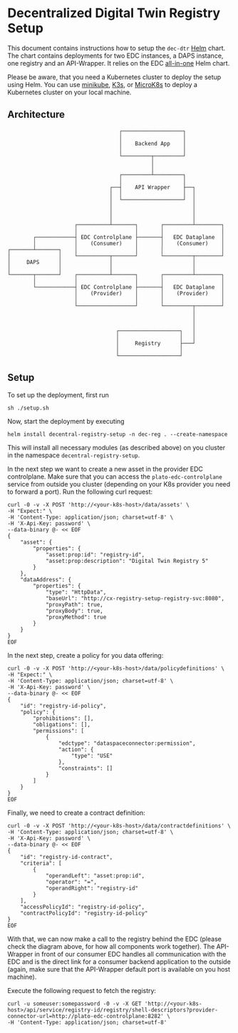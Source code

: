 # Decentralized Digital Twin Registry Setup
This document contains instructions how to setup the `dec-dtr` [Helm](https://helm.sh/) chart.
The chart contains deployments for two EDC instances, a DAPS instance, one registry and an API-Wrapper. It relies on the EDC [all-in-one](https://github.com/catenax-ng/product-edc/tree/develop/edc-tests/src/main/resources/deployment/helm/all-in-one) Helm chart.

Please be aware, that you need a Kubernetes cluster to deploy the setup using Helm. You can use [minikube](https://minikube.sigs.k8s.io/docs/start/), [K3s](https://k3s.io/), or [MicroK8s](https://microk8s.io/) to deploy a Kubernetes cluster on your local machine.

## Architecture

```
                                   ┌───────────────────┐
                                   │                   │
                                   │    Backend App    │
                                   │                   │
                                   └─────────┬─────────┘
                                             │
                                             │
                                   ┌─────────┴─────────┐
                                   │                   │
                                ┌──┤    API Wrapper    ├──┐
                                │  │                   │  │
                                │  └───────────────────┘  │
                                │                         │
                                │                         │
                                │                         │
                     ┌──────────┴───────┐       ┌─────────┴────────┐
                     │                  │       │                  │
        ┌────────────┤ EDC Controlplane ├───────┤   EDC Dataplane  │
        │            │    (Consumer)    │       │    (Consumer)    │
┌───────┴───────┐    │                  │       │                  │
│               │    └──────────┬───────┘       └─────────┬────────┘
│     DAPS      │               │                         │
│               │               │                         │
└───────┬───────┘    ┌──────────┴───────┐       ┌─────────┴────────┐
        │            │                  │       │                  │
        └────────────┤ EDC Controlplane ├───────┤   EDC Dataplane  │
                     │    (Provider)    │       │    (Provider)    │
                     │                  │       │                  │
                     └──────────────────┘       └─────────┬────────┘
                                                          │
                                                          │
                                                          │
                                  ┌───────────────────┐   │
                                  │                   │   │
                                  │     Registry      ├───┘
                                  │                   │
                                  └───────────────────┘
```

## Setup
To set up the deployment, first run
```
sh ./setup.sh
```

Now, start the deployment by executing
```
helm install decentral-registry-setup -n dec-reg . --create-namespace
```

This will install all necessary modules (as described above) on you cluster in the namespace `decentral-registry-setup`.

In the next step we want to create a new asset in the provider EDC controlplane. Make sure that you can access the `plato-edc-controlplane` service from outside you cluster (depending on your K8s provider you need to forward a port). Run the following curl request:
```
curl -0 -v -X POST 'http://<your-k8s-host>/data/assets' \
-H "Expect:" \
-H 'Content-Type: application/json; charset=utf-8' \
-H 'X-Api-Key: password' \
--data-binary @- << EOF
{
    "asset": {
        "properties": {
            "asset:prop:id": "registry-id",
            "asset:prop:description": "Digital Twin Registry 5"
        }
    },
    "dataAddress": {
        "properties": {
            "type": "HttpData",
            "baseUrl": "http://cx-registry-setup-registry-svc:8080",
            "proxyPath": true,
            "proxyBody": true,
            "proxyMethod": true
        }
    }
}
EOF
```

In the next step, create a policy for you data offering:
```
curl -0 -v -X POST 'http://<your-k8s-host>/data/policydefinitions' \
-H "Expect:" \
-H 'Content-Type: application/json; charset=utf-8' \
-H 'X-Api-Key: password' \
--data-binary @- << EOF
{
    "id": "registry-id-policy",
    "policy": {
        "prohibitions": [],
        "obligations": [],
        "permissions": [
            {
                "edctype": "dataspaceconnector:permission",
                "action": {
                    "type": "USE"
                },
                "constraints": []
            }
        ]
    }
}
EOF
```

Finally, we need to create a contract definition:
```
curl -0 -v -X POST 'http://<your-k8s-host>/data/contractdefinitions' \
-H 'Content-Type: application/json; charset=utf-8' \
-H 'X-Api-Key: password' \
--data-binary @- << EOF
{
    "id": "registry-id-contract",
    "criteria": [
        {
            "operandLeft": "asset:prop:id",
            "operator": "=",
            "operandRight": "registry-id"
        }
    ],
    "accessPolicyId": "registry-id-policy",
    "contractPolicyId": "registry-id-policy"
}
EOF
```

With that, we can now make a call to the registry behind the EDC (please check the diagram above, for how all components work together).
The API-Wrapper in front of our consumer EDC handles all communication with the EDC and is the direct link for a consumer backend application to the outside (again, make sure that the API-Wrapper default port is available on you host machine).

Execute the following request to fetch the registry:
```
curl -u someuser:somepassword -0 -v -X GET 'http://<your-k8s-host>/api/service/registry-id/registry/shell-descriptors?provider-connector-url=http://plato-edc-controlplane:8282' \
-H 'Content-Type: application/json; charset=utf-8'
```

